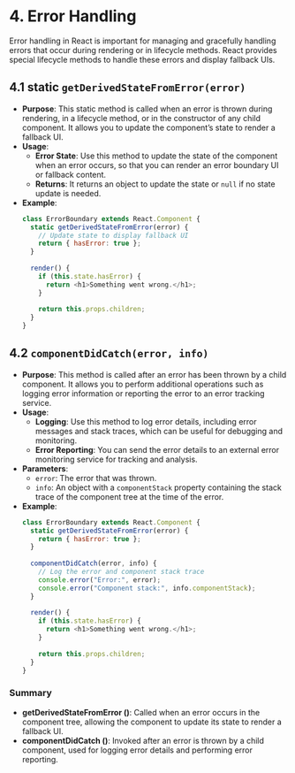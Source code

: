 # 4. Error Handling

Error handling in React is important for managing and gracefully handling errors that occur during rendering or in lifecycle methods. React provides special lifecycle methods to handle these errors and display fallback UIs.

## 4.1 static `getDerivedStateFromError(error)`
- **Purpose**: This static method is called when an error is thrown during rendering, in a lifecycle method, or in the constructor of any child component. It allows you to update the component’s state to render a fallback UI.
- **Usage**:
  - **Error State**: Use this method to update the state of the component when an error occurs, so that you can render an error boundary UI or fallback content.
  - **Returns**: It returns an object to update the state or `null` if no state update is needed.
- **Example**:
  ```javascript
  class ErrorBoundary extends React.Component {
    static getDerivedStateFromError(error) {
      // Update state to display fallback UI
      return { hasError: true };
    }
    
    render() {
      if (this.state.hasError) {
        return <h1>Something went wrong.</h1>;
      }
      
      return this.props.children;
    }
  }
  ```

## 4.2 `componentDidCatch(error, info)`
- **Purpose**: This method is called after an error has been thrown by a child component. It allows you to perform additional operations such as logging error information or reporting the error to an error tracking service.
- **Usage**:
  - **Logging**: Use this method to log error details, including error messages and stack traces, which can be useful for debugging and monitoring.
  - **Error Reporting**: You can send the error details to an external error monitoring service for tracking and analysis.
- **Parameters**:
  - `error`: The error that was thrown.
  - `info`: An object with a `componentStack` property containing the stack trace of the component tree at the time of the error.
- **Example**:
  ```javascript
  class ErrorBoundary extends React.Component {
    static getDerivedStateFromError(error) {
      return { hasError: true };
    }
    
    componentDidCatch(error, info) {
      // Log the error and component stack trace
      console.error("Error:", error);
      console.error("Component stack:", info.componentStack);
    }
    
    render() {
      if (this.state.hasError) {
        return <h1>Something went wrong.</h1>;
      }
      
      return this.props.children;
    }
  }
  ```

### Summary

- **getDerivedStateFromError ()**: Called when an error occurs in the component tree, allowing the component to update its state to render a fallback UI.
- **componentDidCatch ()**: Invoked after an error is thrown by a child component, used for logging error details and performing error reporting.